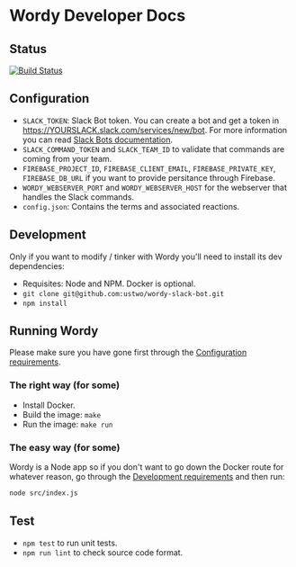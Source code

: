 # Wordy Developer Docs

## Status

[![Build Status](https://travis-ci.org/ustwo/wordy-slack-bot.svg?branch=master)](https://travis-ci.org/ustwo/wordy-slack-bot)

## Configuration

 * `SLACK_TOKEN`: Slack Bot token. You can create a bot and get a token in https://YOURSLACK.slack.com/services/new/bot. For more information you can read [Slack Bots documentation](https://api.slack.com/bot-users).
 * `SLACK_COMMAND_TOKEN` and `SLACK_TEAM_ID` to validate that commands are coming from your team.
 * `FIREBASE_PROJECT_ID`, `FIREBASE_CLIENT_EMAIL`, `FIREBASE_PRIVATE_KEY`, `FIREBASE_DB_URL` if you want to provide persitance through Firebase.
 * `WORDY_WEBSERVER_PORT` and `WORDY_WEBSERVER_HOST` for the webserver that handles the Slack commands.
 * `config.json`: Contains the terms and associated reactions.

## Development

Only if you want to modify / tinker with Wordy you'll need to install its dev dependencies:

 * Requisites: Node and NPM. Docker is optional.
 * `git clone git@github.com:ustwo/wordy-slack-bot.git`
 * `npm install`

## Running Wordy

Please make sure you have gone first through the [Configuration requirements](#configuration).

### The right way (for some)

 * Install Docker.
 * Build the image: `make`
 * Run the image: `make run`

### The easy way (for some)

Wordy is a Node app so if you don't want to go down the Docker route for whatever reason, go through the [Development requirements](#development) and then run:

```sh
node src/index.js
```

## Test

 * `npm test` to run unit tests.
 * `npm run lint` to check source code format.
